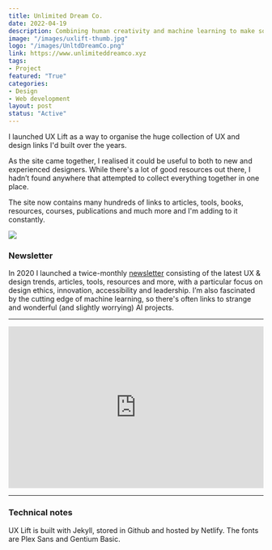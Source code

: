 ```yaml
---
title: Unlimited Dream Co.
date: 2022-04-19
description: Combining human creativity and machine learning to make something new and unexpected.
image: "/images/uxlift-thumb.jpg"
logo: "/images/UnltdDreamCo.png"
link: https://www.unlimiteddreamco.xyz
tags:
- Project
featured: "True"
categories:
- Design
- Web development
layout: post
status: "Active"
---
```


I launched UX Lift as a way to organise the huge collection of UX and design links I'd built over the years.

As the site came together, I realised it could be useful to both to new and experienced designers. While there's a lot of good resources out there, I hadn’t found anywhere that attempted to collect everything together in one place.

The site now contains many hundreds of links to articles, tools, books, resources, courses, publications and much more and I'm adding to it constantly.

<img src="/images/uxlift.jpg" class="wide">

### Newsletter

In 2020 I launched a twice-monthly [newsletter](https://uxlift.substack.com) consisting of the latest UX & design trends, articles, tools, resources and more, with a particular focus on design ethics, innovation, accessibility and leadership. I’m also fascinated by the cutting edge of machine learning, so there's often links to strange and wonderful (and slightly worrying) AI projects.

---

<iframe src="https://uxlift.substack.com/embed" width="100%" height="320" style="border:none; background:white;" frameborder="0" scrolling="no"></iframe>

--- 

### Technical notes

UX Lift is built with Jekyll, stored in Github and hosted by Netlify. The fonts are Plex Sans and Gentium Basic. 


